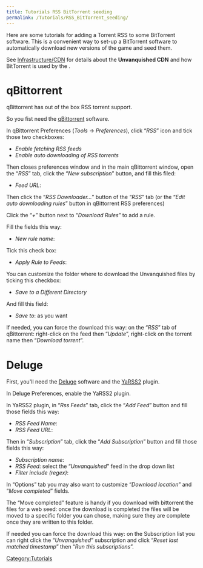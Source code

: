 ```yaml
---
title: Tutorials RSS BitTorrent seeding
permalink: /Tutorials/RSS_BitTorrent_seeding/
---
```


Here are some tutorials for adding a Torrent RSS to some BitTorrent
software. This is a convenient way to set-up a BitTorrent software to
automatically download new versions of the game and seed them.

See [Infrastructure/CDN](Infrastructure_CDN "wikilink") for details
about the **Unvanquished CDN** and how BitTorrent is used by the .

# qBittorrent

qBittorrent has out of the box RSS torrent support.

So you fist need the [qBittorrent](https://www.qbittorrent.org/)
software.

In qBittorrent Preferences (*Tools* → *Preferences*), click “*RSS*” icon
and tick those two checkboxes:

- *Enable fetching RSS feeds*
- *Enable auto downloading of RSS torrents*

Then closes preferences window and in the main qBittorrent window, open
the “*RSS*” tab, click the “*New subscription*” button, and fill this
filed:

- *Feed URL*:

Then click the “*RSS Downloader…*” button of the “*RSS*” tab (or the
“*Edit auto downloading rules*” button in qBittorrent RSS preferences)

Click the “*+*” button next to “*Download Rules*” to add a rule.

Fill the fields this way:

- *New rule name*:

Tick this check box:

- *Apply Rule to Feeds*:

You can customize the folder where to download the Unvanquished files by
ticking this checkbox:

- *Save to a Different Directory*

And fill this field:

- *Save to*: as you want

If needed, you can force the download this way: on the “*RSS*” tab of
qBittorrent: right-click on the feed then “*Update*”, right-click on the
torrent name then “*Download torrent*”.

# Deluge

First, you'll need the [Deluge](https://deluge-torrent.org/) software
and the [YaRSS2](https://dev.deluge-torrent.org/wiki/Plugins/YaRSS2)
plugin.

In Deluge Preferences, enable the YaRSS2 plugin.

In YaRSS2 plugin, in “*Rss Feeds*” tab, click the “*Add Feed*” button
and fill those fields this way:

- *RSS Feed Name*:
- *RSS Feed URL*:

Then in “*Subscription*” tab, click the “*Add Subscription*” button and
fill those fields this way:

- *Subscription name*:
- *RSS Feed*: select the “*Unvanquished*” feed in the drop down list
- *Filter include (regex)*:

In “Options” tab you may also want to customize “*Download location*”
and “*Move completed*” fields.

The “Move completed” feature is handy if you download with bittorrent
the files for a web seed: once the download is completed the files will
be moved to a specific folder you can chose, making sure they are
complete once they are written to this folder.

If needed you can force the download this way: on the Subscription list
you can right click the “*Unvanquished*” subscription and click “*Reset
last matched timestamp*” then “*Run this subscriptions*”.

[Category:Tutorials](Category:Tutorials "wikilink")